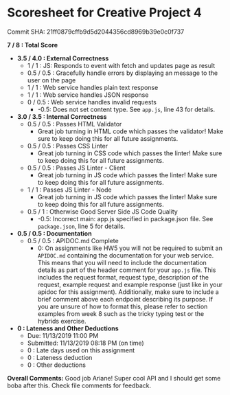 # Scoresheet for Creative Project 4
Commit SHA: 21ff0879cffb9d5d2044356cd8969b39e0c0f737

**7 / 8 : Total Score**
- **3.5 / 4.0 : External Correctness**
     - 1 / 1 : JS: Responds to event with fetch and updates page as result
     - 0.5 / 0.5 : Gracefully handle errors by displaying an message to the user on the page 
     - 1 / 1 : Web service handles plain text response
     - 1 / 1 : Web service handles JSON response
     - 0 / 0.5 : Web service handles invalid requests 
          - -0.5: Does not set content type. See `app.js`, line 43 for details.
- **3.0 / 3.5 : Internal Correctness**
     - 0.5 / 0.5 : Passes HTML Validator
          - Great job turning in HTML code which passes the validator! Make sure to keep doing this for all future assignments.
     - 0.5 / 0.5 : Passes CSS Linter
          - Great job turning in CSS code which passes the linter! Make sure to keep doing this for all future assignments.
     - 0.5 / 0.5 : Passes JS Linter - Client
          - Great job turning in JS code which passes the linter! Make sure to keep doing this for all future assignments.
     - 1 / 1 : Passes JS Linter - Node
          - Great job turning in JS code which passes the linter! Make sure to keep doing this for all future assignments.
     - 0.5 / 1 : Otherwise Good Server Side JS Code Quality
          - -0.5: Incorrect main: app.js specified in package.json file. See `package.json`, line 5 for details.
- **0.5 / 0.5 : Documentation**
     - 0.5 / 0.5 : APIDOC.md Complete
          - 0: On assignments like HW5 you will not be required to submit an `APIDOC.md` containing the documentation for your web service. This means that you will need to include the documentation details as part of the header comment for your `app.js` file. This includes the request format, request type, description of the request, example request and example response (just like in your apidoc for this assignment). Additionally, make sure to include a brief comment above each endpoint describing its purpose. If you are unsure of how to format this, please refer to section examples from week 8 such as the tricky typing test or the hybrids exercise. 
- **0 : Lateness and Other Deductions**
     - Due: 11/13/2019 11:00 PM
     - Submitted: 11/13/2019 08:18 PM (on time)
     - 0 : Late days used on this assignment
     - 0 : Lateness deduction
     - 0 : Other deductions

**Overall Comments:**
Good job Ariane! Super cool API and I should get some boba after this. Check file comments for feedback.